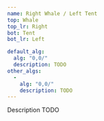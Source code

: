 ```yaml
---
name: Right Whale / Left Tent
top: Whale
top_lr: Right
bot: Tent
bot_lr: Left

default_alg:
  alg: "0,0/"
  description: TODO
other_algs:
  -
    alg: "0,0/"
    description: TODO
---
```


Description TODO

